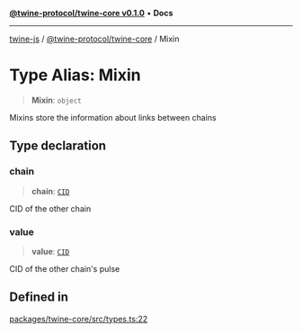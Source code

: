 [**@twine-protocol/twine-core v0.1.0**](../index.md) • **Docs**

***

[twine-js](../../../index.md) / [@twine-protocol/twine-core](../index.md) / Mixin

# Type Alias: Mixin

> **Mixin**: `object`

Mixins store the information about links between chains

## Type declaration

### chain

> **chain**: [`CID`](../classes/CID.md)

CID of the other chain

### value

> **value**: [`CID`](../classes/CID.md)

CID of the other chain's pulse

## Defined in

[packages/twine-core/src/types.ts:22](https://github.com/twine-protocol/twine-js/blob/afcd6a4191783e38a824b15e0910dbcaa4196a95/packages/twine-core/src/types.ts#L22)

